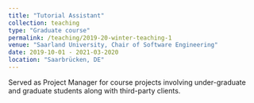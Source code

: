 ```yaml
---
title: "Tutorial Assistant"
collection: teaching
type: "Graduate course"
permalink: /teaching/2019-20-winter-teaching-1
venue: "Saarland University, Chair of Software Engineering"
date: 2019-10-01 - 2021-03-2020
location: "Saarbrücken, DE"
---
```


Served as Project Manager for course projects involving under-graduate and graduate students along with third-party clients.